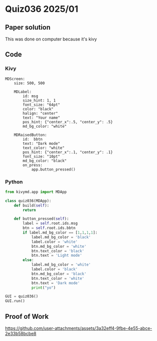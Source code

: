 # Quiz036 2025/01

## Paper solution
This was done on computer because it's kivy

## Code
### Kivy
```.kv
MDScreen:
    size: 500, 500

    MDLabel:
        id: msg
        size_hint: 1, 1
        font_size: "64pt"
        color: "black"
        halign: "center"
        text: "Your name"
        pos_hint: {"center_x":.5, "center_y": .5}
        md_bg_color: "white"

    MDRaisedButton:
        id:  bbtn
        text: "Dark mode"
        text_color: "white"
        pos_hint: {"center_x":.1, "center_y": .1}
        font_size: "10pt"
        md_bg_color: "black"
        on_press:
            app.button_pressed()
```

### Python
```.py
from kivymd.app import MDApp

class quiz036(MDApp):
    def build(self):
        return

    def button_pressed(self):
        label = self.root.ids.msg
        btn = self.root.ids.bbtn
        if label.md_bg_color == [1,1,1,1]:
            label.md_bg_color = 'black'
            label.color = 'white'
            btn.md_bg_color = 'white'
            btn.text_color = 'black'
            btn.text = 'Light mode'
        else:
            label.md_bg_color = 'white'
            label.color = 'black'
            btn.md_bg_color = 'black'
            btn.text_color = 'white'
            btn.text = 'Dark mode'
            print("yo")

GUI = quiz036()
GUI.run()
```


## Proof of Work
https://github.com/user-attachments/assets/3a32eff4-9fbe-4e55-abce-2e33b58bcbe8

